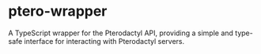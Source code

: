 # ptero-wrapper
A TypeScript wrapper for the Pterodactyl API, providing a simple and type-safe interface for interacting with Pterodactyl servers.

